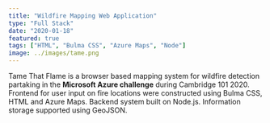 ```yaml
---
title: "Wildfire Mapping Web Application"
type: "Full Stack"
date: "2020-01-18"
featured: true
tags: ["HTML", "Bulma CSS", "Azure Maps", "Node"]
image: ../images/tame.png
---
```


Tame That Flame is a browser based mapping system for wildfire detection partaking in the **Microsoft Azure challenge** during Cambridge 101 2020. Frontend for user input on fire locations were constructed using Bulma CSS, HTML and Azure Maps. Backend system built on Node.js. Information storage supported using GeoJSON.